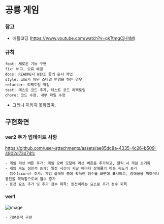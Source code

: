 # 공룡 게임

### 참고
- 애플코딩 (https://www.youtube.com/watch?v=qkTtmgCjHhM)

### 규칙
```
feat: 새로운 기능 구현
fix: 버그, 오류 해결
docs: README나 WIKI 등의 문서 작업
style: 코드가 아닌 스타일 변경을 하는 경우
refactor: 리팩토링 작업
test: 테스트 코드 추가, 테스트 코드 리팩토링
chore: 코드 수정, 내부 파일 수정
```
- 그러나 지키지 못하였따.


## 구현화면

### ver2 추가 업데이트 사항
https://github.com/user-attachments/assets/ae85dc8a-4335-4c26-b509-4902d73d74fc

```
- 게임 리셋 버튼 추가: 게임 오버 모달에 리셋 버튼을 추가하고, 클릭 시 게임 초기화
- 게임 속도 점진적 증가: 일정 시간이 지날 때마다 장애물의 이동 속도가 증가
- 점수(score) 추가: 게임 플레이 중에 획득한 점수를 화면에 표시하고, 장애물을 피하거나 동전을 획득함으로써 점수 증가
- 동전 요소 추가 및 추가 점수 획득: 동전이라는 요소로 추가 점수 획득
```

### ver1
![image](https://github.com/raheego/toy-run/assets/54056684/6aa84181-2246-4918-9a45-ecb592180dee)
```
- 기본동작 구현
```


